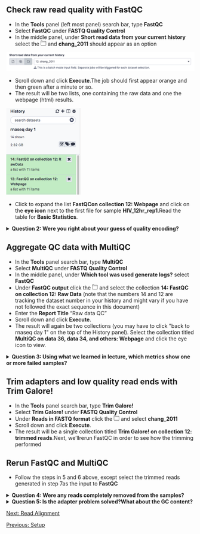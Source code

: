 ## Check raw read quality with FastQC
- In the **Tools** panel (left most panel) search bar, type **FastQC**
- Select **FastQC** under **FASTQ Quality Control**
- In the middle panel, under **Short read data from your current history** select the <img src="../img/download.png" width="15"> and **chang_2011** should appear as an option

<img src="../img/fastqc1.png" width="700">

- Scroll down and click **Execute**.The job should first appear orange and then green after a minute or so.
- The result will be two lists, one containing the raw data and one the webpage (html) results.

<img src="../img/fastqc2.png" width="200">

- Click to expand the list **FastQCon collection 12: Webpage** and click on the **eye icon** next to the first file for sample **HIV_12hr_rep1**.Read the table for **Basic Statistics**.

<details>
<summary><b>Question 2: Were you right about your guess of quality encoding? </b></summary>
<br>
Answer: yes
</details>


## Aggregate QC data with **MultiQC**
- In the **Tools** panel search bar, type **MultiQC**
- Select **MultiQC** under **FASTQ Quality Control**
- In the middle panel, under **Which tool was used generate logs?** select **FastQC**
- Under **FastQC output** click the <img src="../img/download.png" width="15"> and select the collection **14: FastQC on collection 12: Raw Data** (note that the numbers 14 and 12 are tracking the dataset number in your history and might vary if you have not followed the exact sequence in this document)
- Enter the **Report Title** “Raw data QC”
- Scroll down and click **Execute**.
- The result will again be two collections (you may have to click "back to rnaseq day 1" on the top of the History panel). Select the collection titled **MultiQC on data 36, data 34, and others: Webpage** and click the eye icon to view.

<details>
<summary><b>Question 3: Using what we learned in lecture, which metrics show one or more failed samples?</b></summary>
<br>
Answer: GC content and Adapters</details>

## Trim adapters and low quality read ends with Trim Galore!
- In the **Tools** panel search bar, type **Trim Galore!**
- Select **Trim Galore!** under **FASTQ Quality Control**
- Under **Reads in FASTQ format** click the <img src="../img/download.png" width="15"> and select **chang_2011**
- Scroll down and click **Execute**.
- The result will be a single collection titled **Trim Galore! on collection 12: trimmed reads**.Next, we’llrerun FastQC in order to see how the trimming performed

## Rerun FastQC and MultiQC
- Follow the steps in 5 and 6 above, except select the trimmed reads generated in step 7as the input to **FastQC**

<details>
<summary><b>Question 4: Were any reads completely removed from the samples?</b></summary>
<br>
Answer: no
</details>

<details>
<summary><b>Question 5: Is the adapter problem solved?What about the GC content?</b></summary>
<br>
Answer: The adapter problem is solved, but not the GC problem. The HIV 24 hour samples still failed the GC content check. Both Human and HIV are GC-poor genomes (Human reference genome is AT (60%) and GC(40%), much like HIV-1 genomes (strain HXB2: 57% AT, 43%GC)).These could be low quality samples.
</details>


[Next: Read Alignment](04_Read_alignment.md)

[Previous: Setup](02_Setup.md)
